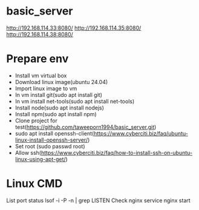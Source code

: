 # basic_server
http://192.168.114.33:8080/
http://192.168.114.35:8080/
http://192.168.114.38:8080/

# Prepare env
- Install vm virtual box
- Download linux image(ubuntu 24.04)
- Import linux image to vm
- In vm install git(sudo apt install git)
- In vm install net-tools(sudo apt install net-tools)
- Install node(sudo apt install nodejs)
- Install npm(sudo apt install npm)
- Clone project for test(https://github.com/taweeporn1994/basic_server.git)
- sudo apt install openssh-client(https://www.cyberciti.biz/faq/ubuntu-linux-install-openssh-server/)
- Set root (sudo passwd root)
- Allow ssh(https://www.cyberciti.biz/faq/how-to-install-ssh-on-ubuntu-linux-using-apt-get/)

# Linux CMD
List port status
    lsof -i -P -n | grep LISTEN
Check nginx
    service nginx start